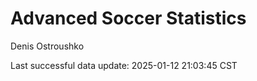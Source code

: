 # Advanced Soccer Statistics
Denis Ostroushko

<!-- gfm -->

Last successful data update: 2025-01-12 21:03:45 CST
